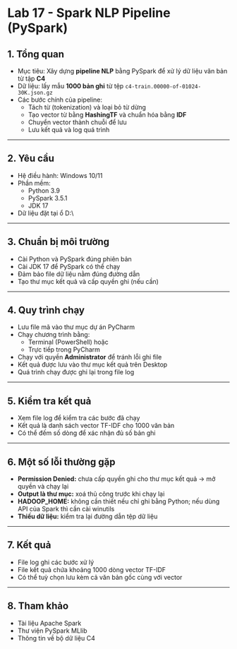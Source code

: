 # Lab 17 - Spark NLP Pipeline (PySpark)

## 1. Tổng quan
- Mục tiêu: Xây dựng **pipeline NLP** bằng PySpark để xử lý dữ liệu văn bản từ tập **C4**
- Dữ liệu: lấy mẫu **1000 bản ghi** từ tệp `c4-train.00000-of-01024-30K.json.gz`
- Các bước chính của pipeline:
  - Tách từ (tokenization) và loại bỏ từ dừng
  - Tạo vector từ bằng **HashingTF** và chuẩn hóa bằng **IDF**
  - Chuyển vector thành chuỗi để lưu
  - Lưu kết quả và log quá trình

---

## 2. Yêu cầu
- Hệ điều hành: Windows 10/11
- Phần mềm:
  - Python 3.9
  - PySpark 3.5.1
  - JDK 17
- Dữ liệu đặt tại ổ D:\

---

## 3. Chuẩn bị môi trường
- Cài Python và PySpark đúng phiên bản
- Cài JDK 17 để PySpark có thể chạy
- Đảm bảo file dữ liệu nằm đúng đường dẫn
- Tạo thư mục kết quả và cấp quyền ghi (nếu cần)

---

## 4. Quy trình chạy
- Lưu file mã vào thư mục dự án PyCharm
- Chạy chương trình bằng:
  - Terminal (PowerShell) hoặc
  - Trực tiếp trong PyCharm
- Chạy với quyền **Administrator** để tránh lỗi ghi file
- Kết quả được lưu vào thư mục kết quả trên Desktop
- Quá trình chạy được ghi lại trong file log

---

## 5. Kiểm tra kết quả
- Xem file log để kiểm tra các bước đã chạy
- Kết quả là danh sách vector TF-IDF cho 1000 văn bản
- Có thể đếm số dòng để xác nhận đủ số bản ghi

---

## 6. Một số lỗi thường gặp
- **Permission Denied:** chưa cấp quyền ghi cho thư mục kết quả → mở quyền và chạy lại
- **Output là thư mục:** xoá thủ công trước khi chạy lại
- **HADOOP_HOME:** không cần thiết nếu chỉ ghi bằng Python; nếu dùng API của Spark thì cần cài winutils
- **Thiếu dữ liệu:** kiểm tra lại đường dẫn tệp dữ liệu

---

## 7. Kết quả
- File log ghi các bước xử lý
- File kết quả chứa khoảng 1000 dòng vector TF-IDF
- Có thể tuỳ chọn lưu kèm cả văn bản gốc cùng với vector

---

## 8. Tham khảo
- Tài liệu Apache Spark
- Thư viện PySpark MLlib
- Thông tin về bộ dữ liệu C4
